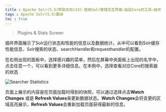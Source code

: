```yaml
---
title : Apache Solr(5.5)帮助文档(23)-使用Solr管理交互界面—指定Core的工具—插件和状态界面
tags : Apache Solr(5.5)翻译
toc : true
---
```


> Plugins & Stats Screen


插件界面展示了Solr运行状态和性能的信息以及数据统计。从中可以看到Solr缓存性能信息、Solr搜索的状态、searchHandler和requesthandler的配置。

在右侧出现的面板中，选择感兴趣的菜单，然后在屏幕中央面板上出现的名字中，点击任意一个，可以看到更多详细信息。在本例中，选择查看对应Core的搜索器的状态

![Searcher Statistics](http://upload-images.jianshu.io/upload_images/1213316-6e9c73e3ed97fb13.png?imageMogr2/auto-orient/strip%7CimageView2/2/w/1240)

页面上展示的内容是在页面加载时得到的快照，可以通过选择点击**Watch Changes** 或是 **Refresh Values**来更新数据状态。**Watch Changes**会将变更的区域高亮展示，**Refresh Values**会重新加载页面获得最新的信息。